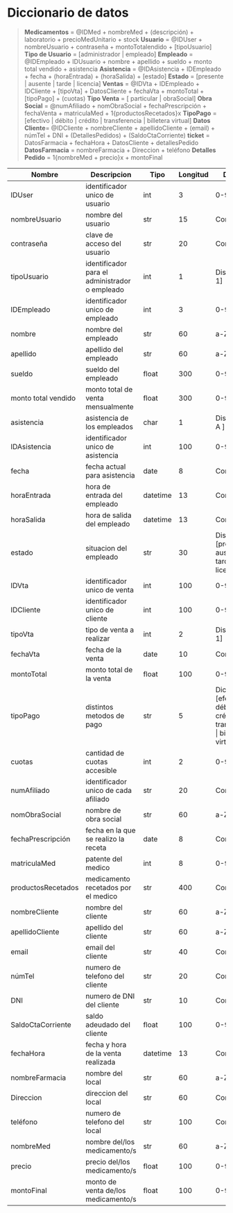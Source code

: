﻿# Diccionario de datos

>**Medicamentos** = @IDMed + nombreMed + (descripción) + laboratorio + precioMedUnitario + stock
**Usuario** = @IDUser + nombreUsuario + contraseña + montoTotalendido + [tipoUsuario]
**Tipo de Usuario** = [administrador | empleado]
**Empleado** = @IDEmpleado + IDUsuario + nombre + apellido + sueldo + monto total vendido + asistencia
**Asistencia** = @IDAsistencia + IDEmpleado + fecha + (horaEntrada) + (horaSalida) + [estado]
**Estado** = [presente | ausente | tarde | licencia]
**Ventas** = @IDVta + IDEmpleado + IDCliente + [tipoVta] + DatosCliente + fechaVta + montoTotal + [tipoPago] + (cuotas)
**Tipo Venta** = [ particular | obraSocial]
**Obra Social** = @numAfiliado + nomObraSocial + fechaPrescripción + fechaVenta + matriculaMed + 1{productosRecetados}x
**TipoPago** = [efectivo | débito | crédito | transferencia | billetera virtual]
**Datos Cliente**= @IDCliente + nombreCliente + apellidoCliente + (email) + númTel + DNI + (DetallesPedidos) + (SaldoCtaCorriente)
**ticket** = DatosFarmacia + fechaHora + DatosCliente + detallesPedido
**DatosFarmacia** = nombreFarmacia + Direccion + teléfono
**Detalles Pedido** = 1{nombreMed + precio}x + montoFinal

| Nombre              | Descripcion                                    | Tipo     | Longitud | Dominio                                                                       |
| ------------------- | ---------------------------------------------- | -------- | -------- | ----------------------------------------------------------------------------- |
| IDUser              | identificador unico de usuario                 | int      | 3        | 0-9                                                                           |
| nombreUsuario       | nombre del usuario                             | str      | 15       | Continuo                                                                      |
| contraseña          | clave de acceso del usuario                    | str      | 20       | Continuo                                                                      |
| tipoUsuario         | identificador para el administrador o empleado | int      | 1        | Discreto [0 / 1]                                                              |
| IDEmpleado          | identificador unico de empleado                | int      | 3        | 0-9                                                                           |
| nombre              | nombre del empleado                            | str      | 60       | a-Z                                                                           |
| apellido            | apellido del empleado                          | str      | 60       | a-Z                                                                           |
| sueldo              | sueldo del empleado                            | float    | 300      | 0-9                                                                           |
| monto total vendido | monto total de venta mensualmente              | float    | 300      | 0-9                                                                           |
| asistencia          | asistencia de los empleados                    | char     | 1        | Discreto [ P / A ]                                                            |
| IDAsistencia        | identificador unico de asistencia              | int      | 100      | 0-9                                                                           |
| fecha               | fecha actual para asistencia                   | date     | 8        | Continuo                                                                      |
| horaEntrada         | hora de entrada del empleado                   | datetime | 13       | Continuo                                                                      |
| horaSalida          | hora de salida del empleado                    | datetime | 13       | Continuo                                                                      |
| estado              | situacion del empleado                         | str      | 30       | Discreto [presente \| ausente \| tarde \| licencia]                           |
| IDVta               | identificador unico de venta                   | int      | 100      | 0-9                                                                           |
| IDCliente           | identificador unico de cliente                 | int      | 100      | 0-9                                                                           |
| tipoVta             | tipo de venta a realizar                       | int      | 2        | Discreto [0 / 1]                                                              |
| fechaVta            | fecha de la venta                              | date     | 10       | Continuo                                                                      |
| montoTotal          | monto total de la venta                        | float    | 100      | 0-9                                                                           |
| tipoPago            | distintos metodos de pago                      | str      | 5        | Dicreto [efectivo \| débito \| crédito \| transferencia \| billetera virtual] |
| cuotas              | cantidad de cuotas accesible                   | int      | 2        | 0-9                                                                           |
| numAfiliado         | identificador unico de cada afiliado           | str      | 20       | Continuo                                                                      |
| nomObraSocial       | nombre de obra social                          | str      | 60       | a-Z                                                                           |
| fechaPrescripción   | fecha en la que se realizo la receta           | date     | 8        | Continuo                                                                      |
| matriculaMed        | patente del medico                             | int      | 8        | 0-9                                                                           |
| productosRecetados  | medicamento recetados por el medico            | str      | 400      | Continuo                                                                      |
| nombreCliente       | nombre del cliente                             | str      | 60       | a-Z                                                                           |
| apellidoCliente     | apellido del cliente                           | str      | 60       | a-Z                                                                           |
| email               | email del cliente                              | str      | 40       | Continuo                                                                      |
| númTel              | numero de telefono del cliente                 | str      | 20       | Continuo                                                                      |
| DNI                 | numero de DNI del cliente                      | str      | 10       | Continuo                                                                      |
| SaldoCtaCorriente   | saldo adeudado del cliente                     | float    | 100      | 0-9                                                                           |
| fechaHora           | fecha y hora de la venta realizada             | datetime | 13       | Continuo                                                                      |
| nombreFarmacia      | nombre del local                               | str      | 60       | a-Z                                                                           |
| Direccion           | direccion del local                            | str      | 60       | Continuo                                                                      |
| teléfono            | numero de telefono del local                   | str      | 100      | Continuo                                                                      |
| nombreMed           | nombre del/los medicamento/s                   | str      | 60       | a-Z                                                                           |
| precio              | precio del/los medicamento/s                   | float    | 100      | 0-9                                                                           |
| montoFinal          | monto de venta de/los medicamento/s            | float    | 100      | 0-9                                                                           |